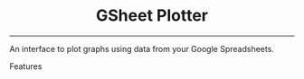 <h1 style="text-align:center">GSheet Plotter</h1>

---

An interface to plot graphs using data from your Google Spreadsheets.

Features
